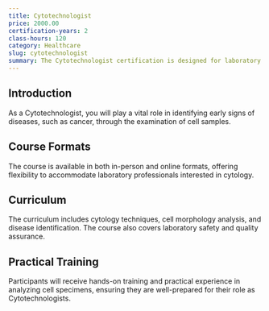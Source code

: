 ```yaml
---
title: Cytotechnologist
price: 2000.00
certification-years: 2
class-hours: 120
category: Healthcare
slug: cytotechnologist
summary: The Cytotechnologist certification is designed for laboratory professionals specializing in the examination of cell samples for the early detection of diseases. This comprehensive course covers cytology techniques, cell morphology, and disease identification. It equips candidates with the skills needed to accurately analyze cell specimens and contribute to disease diagnosis.
---
```


## Introduction

As a Cytotechnologist, you will play a vital role in identifying early signs of diseases, such as cancer, through the examination of cell samples.

## Course Formats

The course is available in both in-person and online formats, offering flexibility to accommodate laboratory professionals interested in cytology.

## Curriculum

The curriculum includes cytology techniques, cell morphology analysis, and disease identification. The course also covers laboratory safety and quality assurance.

## Practical Training

Participants will receive hands-on training and practical experience in analyzing cell specimens, ensuring they are well-prepared for their role as Cytotechnologists.

